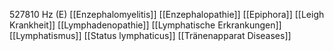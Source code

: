 527810 Hz (E)
[[Enzephalomyelitis]]
[[Enzephalopathie]]
[[Epiphora]]
[[Leigh Krankheit]]
[[Lymphadenopathie]]
[[Lymphatische Erkrankungen]]
[[Lymphatismus]]
[[Status lymphaticus]]
[[Tränenapparat Diseases]]